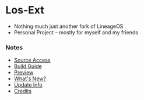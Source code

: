 # Los-Ext  

- Nothing much just another fork of LineageOS
- Personal Project – mostly for myself and my friends 

### Notes
- [Source Access](https://github.com/Los-Ext/.github/blob/main/access.md)
- [Build Guide](https://github.com/Los-Ext/manifest)
- [Preview](https://t.me/LosExt/49)
- [What's New?](https://raw.githubusercontent.com/Los-Ext/changelogs/refs/heads/15/README.mkdn)
- [Update Info](https://t.me/LosExt)
- [Credits](https://github.com/Los-Ext/.github/blob/main/credits.md)
